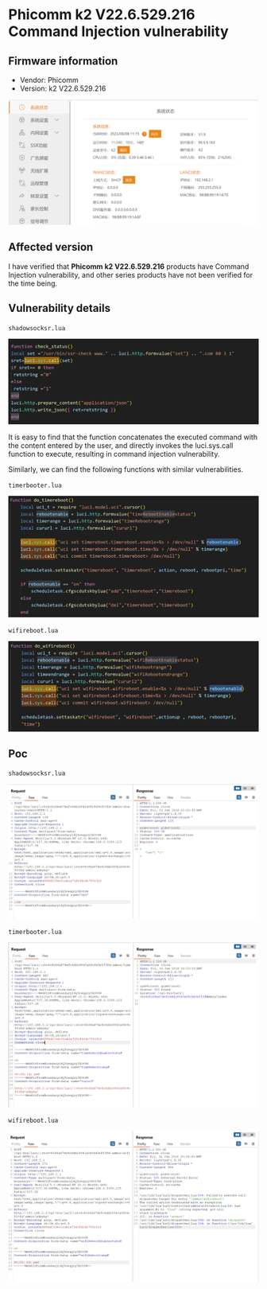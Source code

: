 # Phicomm k2 V22.6.529.216 Command Injection vulnerability 

## Firmware information

- Vendor: Phicomm
- Version: k2 V22.6.529.216

![image-20230808111624610](./img/image-20230808111624610.png)

## Affected version

I have verified that **Phicomm k2 V22.6.529.216** products have Command Injection vulnerability, and other series products have not been verified for the time being.

## Vulnerability details

`shadowsocksr.lua`

![image-20230807173247944](./img/image-20230807173247944.png)

It is easy to find that the function concatenates the executed command with the content entered by the user, and directly invokes the luci.sys.call function to execute, resulting in command injection vulnerability.

Similarly, we can find the following functions with similar vulnerabilities.

`timerbooter.lua`

![image-20230807173817369](./img/image-20230807173817369.png)

`wifireboot.lua`

![image-20230807173915293](./img/image-20230807173915293.png)



## Poc

`shadowsocksr.lua`

![image-20230808110020289](./img/image-20230808110020289.png)



`timerbooter.lua`

![image-20230808103054030](./img/image-20230808103054030.png)



`wifireboot.lua`

![image-20230808104134800](./img/image-20230808104134800.png)